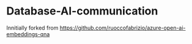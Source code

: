# Database-AI-communication
Innitially forked from https://github.com/ruoccofabrizio/azure-open-ai-embeddings-qna

